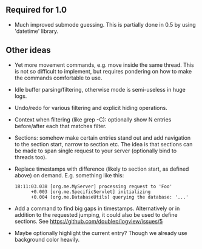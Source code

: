 ## Required for 1.0

* Much improved submode guessing.  This is partially done in 0.5 by
  using 'datetime' library.


## Other ideas

* Yet more movement commands, e.g. move inside the same thread.  This
  is not so difficult to implement, but requires pondering on how to
  make the commands comfortable to use.

* Idle buffer parsing/filtering, otherwise mode is semi-useless in
  huge logs.

* Undo/redo for various filtering and explicit hiding operations.

* Context when filtering (like grep -C): optionally show N entries
  before/after each that matches filter.

* Sections: somehow make certain entries stand out and add navigation
  to the section start, narrow to section etc.  The idea is that
  sections can be made to span single request to your server
  (optionally bind to threads too).

* Replace timestamps with difference (likely to section start, as
  defined above) on demand.  E.g. something like this:

      18:11:03.038 [org.me.MyServer] processing request to 'Foo'
            +0.003 [org.me.SpecificServlet] initializing
            +0.004 [org.me.DatabaseUtils] querying the database: '...'

* Add a command to find big gaps in timestamps.  Alternatively or in
  addition to the requested jumping, it could also be used to define
  sections.  See https://github.com/doublep/logview/issues/5

* Maybe optionally highlight the current entry?  Though we already use
  background color heavily.
